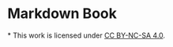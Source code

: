 # Markdown Book

\* This work is licensed under [CC BY-NC-SA 4.0](https://creativecommons.org/licenses/by-nc-sa/4.0/).

<!--
[![Written By Human Not By AI](src/images/Written-By-Human-Not-By-AI-Badge-black.png)](https://notbyai.fyi/)
-->
